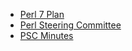 * [Perl 7 Plan](The-Proposal-for-Perl-7)
* [Perl Steering Committee](Perl-Steering-Committee)
* [PSC Minutes](Past-Perl-Steering-Committee-Meeting-Minutes)